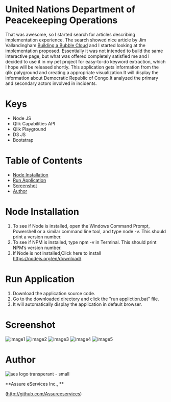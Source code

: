# United Nations Department of Peacekeeping Operations
That was awesome, so I started search for articles describing implementation experience. The search showed nice article by Jim Vallandingham [Building a Bubble Cloud](http://vallandingham.me/building_a_bubble_cloud.html) and I started looking at the implementation proposed. Essentially it was not intended to build the same interactive page, but what was offered completely satisfied me and I decided to use it in my pet project for easy-to-do keyword extraction, which I hope will be released shortly. 
        This application gets information from the qlik palyground and creating a appropriate visualization.It will display the information about Democratic Republic of Congo.It analyzed the primary and secondary actors involved in incidents.  
# Keys
* Node JS
* Qlik Capabilities API 
* Qlik Playground
* D3 JS
* Bootstrap

# Table of Contents
* [Node Installation](#nodeinstallation)
* [Run Application](#runapplication)
* [Screenshot](#screenshot)
* [Author](#author)


# Node Installation 
1.  To see if Node is installed, open the Windows Command Prompt, Powershell or a similar command line tool, and type node -v. This should    print a version number.
2.  To see if NPM is installed, type npm -v in Terminal. This should print NPM’s version number.
3.  If Node is not installed,Click here to install  https://nodejs.org/en/download/

# Run Application
1. Download the application source code.
2. Go to the downloaded directory and click the "run appliction.bat" file.
3. It will automatically display the application in default browser.

# Screenshot
![image1](https://user-images.githubusercontent.com/18327523/44656257-373a8180-a9c6-11e8-86a3-2cd97e334bbf.png)
![image2](https://user-images.githubusercontent.com/18327523/44656274-43264380-a9c6-11e8-8d66-4b040b2e2895.png)
![image3](https://user-images.githubusercontent.com/18327523/44656447-e6775880-a9c6-11e8-94c3-93981b731325.png)
![image4](https://user-images.githubusercontent.com/18327523/44656283-4de0d880-a9c6-11e8-9124-42816bdb9237.png)
![image5](https://user-images.githubusercontent.com/18327523/44656284-4de0d880-a9c6-11e8-9c9c-cc8f27749bb2.png)

# Author

![aes logo transperant - small](https://cloud.githubusercontent.com/assets/18327523/14427159/d6e64e9c-0010-11e6-9532-d4682e9ea0a0.png)

**Assure eServices Inc., **

(http://github.com/Assureeservices)
